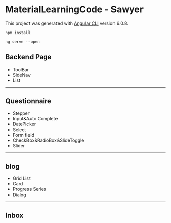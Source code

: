 # MaterialLearningCode -  Sawyer

This project was generated with [Angular CLI](https://github.com/angular/angular-cli) version 6.0.8.
```
npm install
```
```
ng serve --open
```
## Backend Page
- ToolBar
- SideNav
- List
---
## Questionnaire
- Stepper
- Input&Auto Complete
- DatePicker
- Select
- Form field
- CheckBox&RadioBox&SlideToggle
- Slider
---
## blog
- Grid List
- Card
- Progress Series
- Dialog
---
## Inbox
